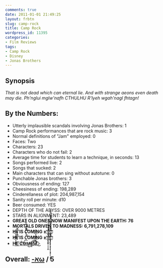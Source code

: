 ```yaml
---
comments: true
date: 2011-01-01 21:49:25
layout: frbtn
slug: camp-rock
title: Camp Rock
wordpress_id: 11395
categories:
- Film Reviews
tags:
- Camp Rock
- Disney
- Jonas Brothers
---
```


## Synopsis

_That is not dead which can eternal lie.
And with strange aeons even death may die.
Ph'nglui mglw'nafh CTHULHU R'lyeh wgah'nagl fhtagn!_

## By the Numbers:

  * Utterly implausible scandals involving Jonas Brothers: 1
  * Camp Rock performances that are rock music: 3
  * Normal definitions of "Jam" employed: 0
  * Faces: Two
  * Characters: 23
  * Characters who do not fail: 2
  * Average time for students to learn a technique, in seconds: 13
  * Songs performed live: 2
  * Songs that sucked: 2
  * Main characters that can sing without autotune: 0
  * Punchable Jonas brothers: 3
  * Obviousness of ending: 127
  * Cheesiness of ending: 198,289
  * Cinderellaness of plot: 204,987,154
  * Sanity roll per minute: d10
  * Beer consumed: YES
  * DEPTH OF THE ABYSS: OVER 9000 METRES
  * STARS IN ALIGNMENT: 23,489
  * **GREAT OLD ONES NOW MANIFEST UPON THE EARTH: 76**	
  * **MORTALS DRIVEN TO MADNESS: 6,791,278,109**
  * **H҉̵̞̟̠̖̗̘Ȅ̐̑̒̚̕̚ IS C̒̓̔̿̿̿̕̚̚̕̚̕̚̕̚̕̚̕̚OMI҉̵̞̟̠̖̗̘NG > ͡҉҉ ̵̡̢̛̗̘̙̜̝̞̟̠͇̊̋̌̍̎̏̿̿̿̚ ҉ ҉҉̡̢̡̢̛̛̖̗̘̙̜̝̞̟̠̖̗̘̙̜̝̞̟̠̊̋̌̍̎̏̐̑̒̓̔̊̋̌̍̎̏̐̑ ͡҉҉**
  * **H҉̵̞̟̠̖̗̘Ȅ̐̑̒̚̕̚ IS C̒̓̔̿̿̿̕̚̚̕̚̕̚̕̚̕̚̕̚OMI҉̵̞̟̠̖̗̘NG > ͡҉҉ ̵̡̢̛̗̘̙̜̝̞̟̠͇̊̋̌̍̎̏̿̿̿̚ ҉ ҉҉̡̢̡̢̛̛̖̗̘̙̜̝̞̟̠̖̗̘̙̜̝̞̟̠̊̋̌̍̎̏̐̑̒̓̔̊̋̌̍̎̏̐̑ ͡҉҉**
  * **[H̛͘E͟͟҉ ͟͞͞Ć̸͘͡Ó̴͡M̶̴̧̕͜Ę̸̢͠͠S̵̵͡.̴̸̕͟.͡͞.̵͜](http://www.youtube.com/watch?v=CIlYg2P9AmA&feature=player_embedded#!)**

## Overall: [-אω](https://secure.wikimedia.org/wikipedia/en/wiki/Aleph_number#Aleph-.CF.89) / 5
